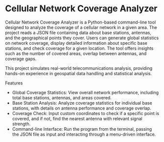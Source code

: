 # Cellular Network Coverage Analyzer
Cellular Network Coverage Analyzer is a Python-based command-line tool designed to analyze the coverage of a cellular network in a given area. The project reads a JSON file containing data about base stations, antennas, and the geographical points they cover. Users can generate global statistics on network coverage, display detailed information about specific base stations, and check coverage for a given location. The tool offers insights such as the number of covered areas, overlap between antennas, and coverage gaps.

This project simulates real-world telecommunications analysis, providing hands-on experience in geospatial data handling and statistical analysis.

Features

* Global Coverage Statistics: View overall network performance, including total base stations, antennas, and areas covered.
* Base Station Analysis: Analyze coverage statistics for individual base stations, with details on antenna performance and coverage overlap.
* Coverage Check: Input custom coordinates to check if a specific point is covered, and if not, find the nearest antenna with relevant signal strength.
* Command-line Interface: Run the program from the terminal, passing the JSON file as input and interacting through a menu-driven interface.
